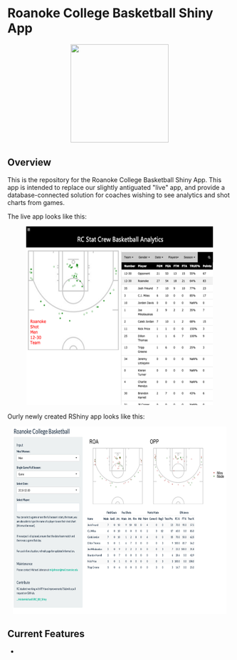 # Roanoke College Basketball Shiny App

<p align="center">
  <img width="220" height="220" src="https://cdn.prestosports.com/action/cdn/logos/rpi/578/mbkb.png">
</p>

## Overview
This is the repository for the Roanoke College Basketball Shiny App. This app is intended to replace our slightly antiguated "live" app, and provide a database-connected solution for coaches wishing to see analytics and shot charts from games. 

The live app looks like this:

<p align="center">
  <img width="420" height="400" src="images/ex1.png">
</p>

Ourly newly created RShiny app looks like this:

<p align="center">
  <img width="480" height="420" src="images/ex2.png">
</p>

## Current Features

  - 

